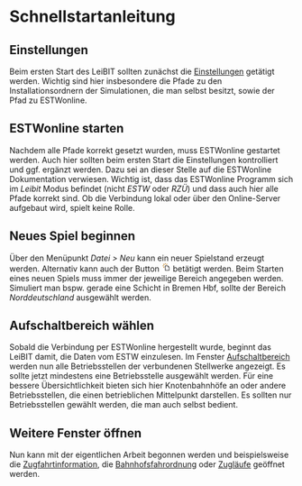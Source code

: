 # Schnellstartanleitung

## Einstellungen
Beim ersten Start des LeiBIT sollten zunächst die [Einstellungen](einstellungen.md) getätigt werden. Wichtig sind hier insbesondere die Pfade zu den Installationsordnern der Simulationen, die man selbst besitzt, sowie der Pfad zu ESTWonline.

## ESTWonline starten
Nachdem alle Pfade korrekt gesetzt wurden, muss ESTWonline gestartet werden. Auch hier sollten beim ersten Start die Einstellungen kontrolliert und ggf. ergänzt werden. Dazu sei an dieser Stelle auf die ESTWonline Dokumentation verwiesen. Wichtig ist, dass das ESTWonline Programm sich im *Leibit* Modus befindet (nicht *ESTW* oder *RZÜ*) und dass auch hier alle Pfade korrekt sind. Ob die Verbindung lokal oder über den Online-Server aufgebaut wird, spielt keine Rolle.

## Neues Spiel beginnen
Über den Menüpunkt *Datei > Neu* kann ein neuer Spielstand erzeugt werden. Alternativ kann auch der Button ![Neu Button](../Leibit.Client.WPF/Resources/Images/new.png) betätigt werden. Beim Starten eines neuen Spiels muss immer der jeweilige Bereich angegeben werden. Simuliert man bspw. gerade eine Schicht in Bremen Hbf, sollte der Bereich *Norddeutschland* ausgewählt werden.

## Aufschaltbereich wählen
Sobald die Verbindung per ESTWonline hergestellt wurde, beginnt das LeiBIT damit, die Daten vom ESTW einzulesen. Im Fenster [Aufschaltbereich](aufschaltbereich.md) werden nun alle Betriebsstellen der verbundenen Stellwerke angezeigt. Es sollte jetzt mindestens eine Betriebsstelle ausgewählt werden. Für eine bessere Übersichtlichkeit bieten sich hier Knotenbahnhöfe an oder andere Betriebsstellen, die einen betrieblichen Mittelpunkt darstellen. Es sollten nur Betriebsstellen gewählt werden, die man auch selbst bedient.

## Weitere Fenster öffnen
Nun kann mit der eigentlichen Arbeit begonnen werden und beispielsweise die [Zugfahrtinformation](zfi.md), die [Bahnhofsfahrordnung](bfo.md) oder [Zugläufe](zuglauf.md) geöffnet werden.